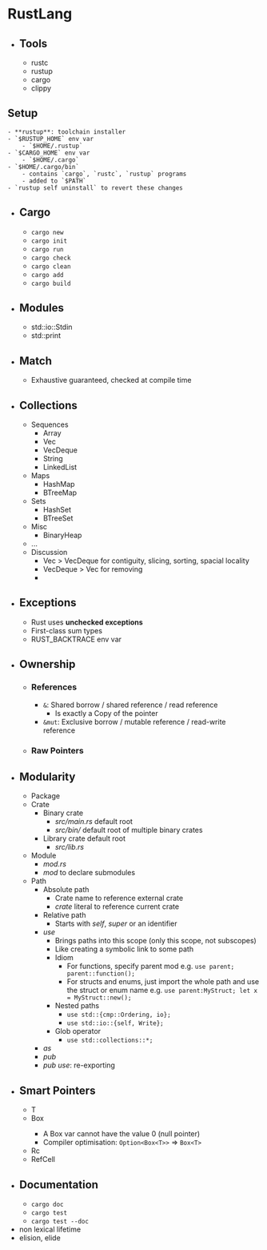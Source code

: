 # RustLang
- ## Tools
	- rustc
	- rustup
	- cargo
	- clippy
## Setup
	- **rustup**: toolchain installer
	- `$RUSTUP_HOME` env var
		- `$HOME/.rustup`
	- `$CARGO_HOME` env var
		- `$HOME/.cargo`
	- `$HOME/.cargo/bin`
		- contains `cargo`, `rustc`, `rustup` programs
		- added to `$PATH`
	- `rustup self uninstall` to revert these changes
- ## Cargo
	- `cargo new`
	- `cargo init`
	- `cargo run`
	- `cargo check`
	- `cargo clean`
	- `cargo add`
	- `cargo build`
- ## Modules
	- std::io::Stdin
	- std::print
- ## Match
  - Exhaustive guaranteed, checked at compile time
- ## Collections
	- Sequences
		- Array
		- Vec
		- VecDeque
		- String
		- LinkedList
	- Maps
		- HashMap
		- BTreeMap
	- Sets
		- HashSet
		- BTreeSet
	- Misc
		- BinaryHeap
	- ...
	- Discussion
		- Vec > VecDeque for contiguity, slicing, sorting, spacial locality
		- VecDeque > Vec for removing
		-
- ## Exceptions
	- Rust uses **unchecked exceptions**
	- First-class sum types
	- RUST_BACKTRACE env var
- ## Ownership
	- ### References
		- `&`: Shared borrow / shared reference / read reference
			- Is exactly a Copy of the pointer
		- `&mut`: Exclusive borrow / mutable reference / read-write reference
	- ### Raw Pointers
- ## Modularity
  - Package
  - Crate
    - Binary crate
      - *src/main.rs* default root
      - *src/bin/* default root of multiple binary crates
    - Library crate default root
      - *src/lib.rs*
  - Module
    - *mod.rs*
    - *mod* to declare submodules
  - Path
    - Absolute path
      - Crate name to reference external crate
      - *crate* literal to reference current crate
    - Relative path
      - Starts with *self*, *super* or an identifier
    - *use*
      - Brings paths into this scope (only this scope, not subscopes)
      - Like creating a symbolic link to some path
      - Idiom
        - For functions, specify parent mod e.g. `use parent; parent::function();`
        - For structs and enums, just import the whole path and use the struct or enum name e.g. `use parent:MyStruct; let x = MyStruct::new();`
      - Nested paths
        - `use std::{cmp::Ordering, io};`
        - `use std::io::{self, Write};`
      - Glob operator
        - `use std::collections::*;`
    - *as*
    - *pub*
    - *pub use*: re-exporting
- ## Smart Pointers
	- T
	- Box<T>
		- A Box var cannot have the value 0 (null pointer)
		- Compiler optimisation: `Option<Box<T>>` => `Box<T>`
	- Rc<T>
	- RefCell<T>
- ## Documentation
	- `cargo doc`
	- `cargo test`
	- `cargo test --doc`
- non lexical lifetime
- elision, elide